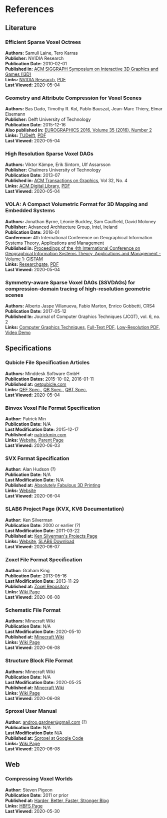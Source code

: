 # References

## Literature

### Efficient Sparse Voxel Octrees

**Authors:** Samuli Laine, Tero Karras<br>
**Publisher:** NVIDIA Research<br>
**Publication Date:** 2010-02-01<br>
**Published in:** [ACM SIGGRAPH Symposium on Interactive 3D Graphics and Games (I3D)](
http://graphics.cs.williams.edu/i3d10/)<br>
**Links:** [NVIDIA Research](https://research.nvidia.com/publication/efficient-sparse-voxel-octrees),
[PDF](https://research.nvidia.com/sites/default/files/pubs/2010-02_Efficient-Sparse-Voxel/laine2010i3d_paper.pdf)<br>
**Last Viewed:** 2020-05-04

### Geometry and Attribute Compression for Voxel Scenes

**Authors:** Bas Dado, Timothy R. Kol, Pablo Bauszat, Jean-Marc Thiery, Elmar Eisemann<br>
**Publisher:** Delft University of Technology<br>
**Publication Date:** 2015-12-16<br>
**Also published in:** [EUROGRAPHICS 2016, Volume 35 (2016), Number 2](
https://www.researchgate.net/profile/Timothy_Kol/publication/303597840_Geometry_and_Attribute_Compression_for_Voxel_Scenes/links/5b504016aca27217ffa25e39/Geometry-and-Attribute-Compression-for-Voxel-Scenes.pdf)<br>
**Links:** [TUDelft](https://repository.tudelft.nl/islandora/object/uuid:c8dec252-de9e-4c5c-9179-fb801f78caaf),
[PDF](https://repository.tudelft.nl/islandora/object/uuid:c8dec252-de9e-4c5c-9179-fb801f78caaf/datastream/OBJ/download)
<br>
**Last Viewed:** 2020-05-04

### High Resolution Sparse Voxel DAGs

**Authors:** Viktor Kämpe, Erik Sintorn, Ulf Assarsson<br>
**Publisher:** Chalmers University of Technology<br>
**Publication Date:** 2013-07<br>
**Published in:** [ACM Transactions on Graphics](https://dl.acm.org/journal/tog), Vol 32, No. 4<br>
**Links:** [ACM Digital Library](https://dl.acm.org/doi/10.1145/2461912.2462024),
[PDF](https://dl.acm.org/doi/pdf/10.1145/2461912.2462024?download=true)<br>
**Last Viewed:** 2020-05-04

### VOLA: A Compact Volumetric Format for 3D Mapping and Embedded Systems

**Authors:** Jonathan Byrne, Léonie Buckley, Sam Caulfield, David Moloney<br>
**Publisher:** Advanced Architecture Group, Intel, Ireland<br>
**Publication Date:** 2018-01<br>
**Conference:** 4th International Conference on Geographical Information Systems Theory, Applications and Management<br>
**Published in:** [Proceedings of the 4th International Conference on Geographical Information Systems Theory,
Applications and Management - Volume 1: GISTAM](
http://www.scitepress.net/ProceedingsDetails.aspx?ID=bxb3QTEeduo=&t=1)<br>
**Links:** [Researchgate](https://www.researchgate.net/publication/324054042_VOLA_A_Compact_Volumetric_Format_for_3D_Mapping_and_Embedded_Systems),
[PDF](https://www.researchgate.net/profile/Jonathan_Byrne/publication/324054042_VOLA_A_Compact_Volumetric_Format_for_3D_Mapping_and_Embedded_Systems/links/5b9781394585153a53299433/VOLA-A-Compact-Volumetric-Format-for-3D-Mapping-and-Embedded-Systems.pdf)
<br>
**Last Viewed:** 2020-05-04

### Symmetry-aware Sparse Voxel DAGs (SSVDAGs) for compression-domain tracing of high-resolution geometric scenes 

**Authors:** Alberto Jaspe Villanueva, Fabio Marton, Enrico Gobbetti, CRS4<br>
**Publication Date:** 2017-05-12<br>
**Published In:** Journal of Computer Graphics Techniques (JCGT), vol. 6, no. 2<br>
**Links:** [Computer Graphics Techniques](http://jcgt.org/published/0006/02/01/),
[Full-Text PDF](http://jcgt.org/published/0006/02/01/paper.pdf),
[Low-Resolution PDF](http://jcgt.org/published/0006/02/01/paper-lowres.pdf),
[Video Demo](http://jcgt.org/published/0006/02/01/jcgt-ssvdags-demo.mp4)

## Specifications

### Qubicle File Specification Articles

**Authors:** Minddesk Software GmbH<br>
**Publication Dates:** 2015-10-02, 2016-01-11<br>
**Published at:** [getqubicle.com](https://getqubicle.com/)<br>
**Links:** [QEF Spec.](https://getqubicle.com/learn/article.php?id=23),
[QB Spec.](https://getqubicle.com/learn/article.php?id=22), [QBT Spec.](https://getqubicle.com/learn/article.php?id=47)
<br>
**Last Viewed:** 2020-05-04

### Binvox Voxel File Format Specification

**Author:** Patrick Min<br>
**Publication Date:** N/A<br>
**Last Modification Date:** 2015-12-17<br>
**Published at:** [patrickmin.com](https://www.patrickmin.com)<br>
**Links:** [Website](https://www.patrickmin.com/binvox/binvox.html),
[Parent Page](https://www.patrickmin.com/binvox/index.php)<br>
**Last Viewed:** 2020-06-03

### SVX Format Specification

**Author:** Alan Hudson (?)<br>
**Publication Date:** N/A<br>
**Last Modification Date:** N/A<br>
**Published at:** [Absolutely Fabulous 3D Printing](https://abfab3d.com)<br>
**Links:** [Website](https://abfab3d.com/svx-format/)<br>
**Last Viewed:** 2020-06-04

### SLAB6 Project Page (KVX, KV6 Documentation)

**Author:** Ken Silverman<br>
**Publication Date:** 2000 or earlier (?)<br>
**Last Modification Date:** 2011-03-22<br>
**Published at:** [Ken Silverman's Projects Page](http://www.advsys.net/ken/download.htm)<br>
**Links:** [Website](http://www.advsys.net/ken/download.htm#slab6),
[SLAB6 Download](http://www.advsys.net/ken/slab6.zip)<br>
**Last Viewed:** 2020-06-07

### Zoxel File Format Specification

**Author:** Graham King<br>
**Publication Date:** 2013-05-16<br>
**Last Modification Date:** 2013-11-29<br>
**Published at:** [Zoxel Repository](https://github.com/grking/zoxel)<br>
**Links:** [Wiki Page](https://github.com/grking/zoxel/wiki/Zoxel-File-Format)<br>
**Last Viewed:** 2020-06-08

### Schematic File Format

**Authors:** Minecraft Wiki<br>
**Publication Date:** N/A<br>
**Last Modification Date:** 2020-05-10<br>
**Published at:** [Minecraft Wiki](https://minecraft.gamepedia.com)<br>
**Links:** [Wiki Page](https://minecraft.gamepedia.com/Schematic_file_format)<br>
**Last Viewed:** 2020-06-08

### Structure Block File Format

**Authors:** Minecraft Wiki<br>
**Publication Date:** N/A<br>
**Last Modification Date:** 2020-05-25<br>
**Published at:** [Minecraft Wiki](https://minecraft.gamepedia.com)<br>
**Links:** [Wiki Page](https://minecraft.gamepedia.com/Structure_block_file_format)<br>
**Last Viewed:** 2020-06-08

### Sproxel User Manual

**Author:** androo.gardner@gmail.com (?)<br>
**Publication Date:** N/A<br>
**Last Modification Date** N/A<br>
**Published at:** [Sproxel at Google Code](https://code.google.com/archive/p/sproxel)<br>
**Links:** [Wiki Page](https://code.google.com/archive/p/sproxel/wikis/UserManual.wiki)<br>
**Last Viewed:** 2020-06-08

## Web

### Compressing Voxel Worlds

**Author:** Steven Pigeon<br>
**Publication Date:** 2011 or prior<br>
**Published at:** [Harder, Better, Faster, Stronger Blog](https://hbfs.wordpress.com/)<br>
**Links:** [HBFS Page](https://hbfs.wordpress.com/2011/03/22/compressing-voxel-worlds/)<br>
**Last Viewed:** 2020-05-30



<div style="margin-top: 20em"></div>
